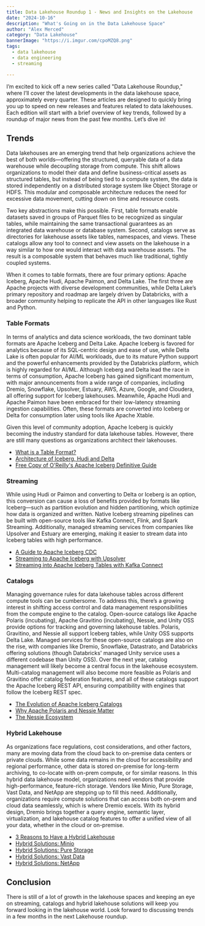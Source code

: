 ```yaml
---
title: Data Lakehouse Roundup 1 - News and Insights on the Lakehouse
date: "2024-10-16"
description: "What's Going on in the Data Lakehouse Space"
author: "Alex Merced"
category: "Data Lakehouse"
bannerImage: "https://i.imgur.com/cpoMZQ8.png"
tags:
  - data lakehouse
  - data engineering
  - streaming

---
```


I’m excited to kick off a new series called "Data Lakehouse Roundup," where I’ll cover the latest developments in the data lakehouse space, approximately every quarter. These articles are designed to quickly bring you up to speed on new releases and features related to data lakehouses. Each edition will start with a brief overview of key trends, followed by a roundup of major news from the past few months. Let’s dive in!

## Trends

Data lakehouses are an emerging trend that help organizations achieve the best of both worlds—offering the structured, queryable data of a data warehouse while decoupling storage from compute. This shift allows organizations to model their data and define business-critical assets as structured tables, but instead of being tied to a compute system, the data is stored independently on a distributed storage system like Object Storage or HDFS. This modular and composable architecture reduces the need for excessive data movement, cutting down on time and resource costs. 

Two key abstractions make this possible. First, table formats enable datasets saved in groups of Parquet files to be recognized as singular tables, while maintaining the same transactional guarantees as an integrated data warehouse or database system. Second, catalogs serve as directories for lakehouse assets like tables, namespaces, and views. These catalogs allow any tool to connect and view assets on the lakehouse in a way similar to how one would interact with data warehouse assets. The result is a composable system that behaves much like traditional, tightly coupled systems.

When it comes to table formats, there are four primary options: Apache Iceberg, Apache Hudi, Apache Paimon, and Delta Lake. The first three are Apache projects with diverse development communities, while Delta Lake’s primary repository and roadmap are largely driven by Databricks, with a broader community helping to replicate the API in other languages like Rust and Python.

### Table Formats

In terms of analytics and data science workloads, the two dominant table formats are Apache Iceberg and Delta Lake. Apache Iceberg is favored for analytics because of its SQL-centric design and ease of use, while Delta Lake is often popular for AI/ML workloads, due to its mature Python support and the powerful enhancements provided by the Databricks platform, which is highly regarded for AI/ML. Although Iceberg and Delta lead the race in terms of consumption, Apache Iceberg has gained significant momentum, with major announcements from a wide range of companies, including Dremio, Snowflake, Upsolver, Estuary, AWS, Azure, Google, and Cloudera, all offering support for Iceberg lakehouses. Meanwhile, Apache Hudi and Apache Paimon have been embraced for their low-latency streaming ingestion capabilities. Often, these formats are converted into Iceberg or Delta for consumption later using tools like Apache Xtable.

Given this level of community adoption, Apache Iceberg is quickly becoming the industry standard for data lakehouse tables. However, there are still many questions as organizations architect their lakehouses.

- [What is a Table Format?](https://www.dremio.com/blog/apache-iceberg-crash-course-what-is-a-data-lakehouse-and-a-table-format/?utm_medium=influencer&utm_content=alexmerced&utm_source=ev_external_blog&utm_term=evolutions1)
- [Architecture of Iceberg, Hudi and Delta](https://www.dremio.com/blog/exploring-the-architecture-of-apache-iceberg-delta-lake-and-apache-hudi/?utm_medium=influencer&utm_content=alexmerced&utm_source=ev_external_blog&utm_term=evolutions1)
- [Free Copy of O'Reilly's Apache Iceberg Definitive Guide](https://hello.dremio.com/wp-apache-iceberg-the-definitive-guide-reg.html?utm_medium=influencer&utm_content=alexmerced&utm_source=ev_external_blog&utm_term=evolutions1)

### Streaming

While using Hudi or Paimon and converting to Delta or Iceberg is an option, this conversion can cause a loss of benefits provided by formats like Iceberg—such as partition evolution and hidden partitioning, which optimize how data is organized and written. Native Iceberg streaming pipelines can be built with open-source tools like Kafka Connect, Flink, and Spark Streaming. Additionally, managed streaming services from companies like Upsolver and Estuary are emerging, making it easier to stream data into Iceberg tables with high performance.

- [A Guide to Apache Iceberg CDC](https://www.dremio.com/blog/cdc-with-apache-iceberg/?utm_medium=influencer&utm_content=alexmerced&utm_source=ev_external_blog&utm_term=evolutions1)
- [Streaming to Apache Iceberg with Upsolver](https://www.dremio.com/blog/streaming-and-batch-data-lakehouses-with-apache-iceberg-dremio-and-upsolver/?utm_medium=influencer&utm_content=alexmerced&utm_source=ev_external_blog&utm_term=evolutions1)
- [Streaming into Apache Iceberg Tables with Kafka Connect](https://www.dremio.com/blog/ingesting-data-into-nessie-apache-iceberg-with-kafka-connect-and-querying-it-with-dremio/?utm_medium=influencer&utm_content=alexmerced&utm_source=ev_external_blog&utm_term=evolutions1)

### Catalogs

Managing governance rules for data lakehouse tables across different compute tools can be cumbersome. To address this, there’s a growing interest in shifting access control and data management responsibilities from the compute engine to the catalog. Open-source catalogs like Apache Polaris (incubating), Apache Gravitino (incubating), Nessie, and Unity OSS provide options for tracking and governing lakehouse tables. Polaris, Gravitino, and Nessie all support Iceberg tables, while Unity OSS supports Delta Lake. Managed services for these open-source catalogs are also on the rise, with companies like Dremio, Snowflake, Datastrato, and Databricks offering solutions (though Databricks' managed Unity service uses a different codebase than Unity OSS). Over the next year, catalog management will likely become a central focus in the lakehouse ecosystem. Multi-catalog management will also become more feasible as Polaris and Gravitino offer catalog federation features, and all of these catalogs support the Apache Iceberg REST API, ensuring compatibility with engines that follow the Iceberg REST spec.

- [The Evolution of Apache Iceberg Catalogs](https://www.dremio.com/blog/the-evolution-of-apache-iceberg-catalogs/?utm_medium=influencer&utm_content=alexmerced&utm_source=ev_external_blog&utm_term=evolutions1)
- [Why Apache Polaris and Nessie Matter](https://www.dremio.com/blog/why-thinking-about-apache-iceberg-catalogs-like-nessie-and-apache-polaris-incubating-matters/?utm_medium=influencer&utm_content=alexmerced&utm_source=ev_external_blog&utm_term=evolutions1)
- [The Nessie Ecosystem](https://www.dremio.com/blog/the-nessie-ecosystem-and-the-reach-of-git-for-data-for-apache-iceberg/?utm_medium=influencer&utm_content=alexmerced&utm_source=ev_external_blog&utm_term=evolutions1)

### Hybrid Lakehouse

As organizations face regulations, cost considerations, and other factors, many are moving data from the cloud back to on-premise data centers or private clouds. While some data remains in the cloud for accessibility and regional performance, other data is stored on-premise for long-term archiving, to co-locate with on-prem compute, or for similar reasons. In this hybrid data lakehouse model, organizations need vendors that provide high-performance, feature-rich storage. Vendors like Minio, Pure Storage, Vast Data, and NetApp are stepping up to fill this need. Additionally, organizations require compute solutions that can access both on-prem and cloud data seamlessly, which is where Dremio excels. With its hybrid design, Dremio brings together a query engine, semantic layer, virtualization, and lakehouse catalog features to offer a unified view of all your data, whether in the cloud or on-premise.

- [3 Reasons to Have a Hybrid Lakehouse](https://www.dremio.com/blog/3-reasons-to-create-hybrid-apache-iceberg-data-lakehouses/?utm_medium=influencer&utm_content=alexmerced&utm_source=ev_external_blog&utm_term=evolutions1)
- [Hybrid Solutions: Minio](https://www.dremio.com/blog/hybrid-lakehouse-storage-solutions-minio/?utm_medium=influencer&utm_content=alexmerced&utm_source=ev_external_blog&utm_term=evolutions1)
- [Hybrid Solutions: Pure Storage](https://www.dremio.com/blog/hybrid-lakehouse-storage-solutions-purestorage/?utm_medium=influencer&utm_content=alexmerced&utm_source=ev_external_blog&utm_term=evolutions1)
- [Hybrid Solutions: Vast Data](https://www.dremio.com/blog/hybrid-lakehouse-infrastructure-solutions-vast-data/?utm_medium=influencer&utm_content=alexmerced&utm_source=ev_external_blog&utm_term=evolutions1)
- [Hybrid Solutions: NetApp](https://www.dremio.com/blog/hybrid-lakehouse-storage-solutions-netapp/?utm_medium=influencer&utm_content=alexmerced&utm_source=ev_external_blog&utm_term=evolutions1)

## Conclusion

There is still of a lot of growth in the lakehouse spaces and keeping an eye on streaming, catalogs and hybrid lakehouse solutions will keep you forward looking in the lakehouse world. Look forward to discussing trends in a few months in the next Lakehouse roundup.
